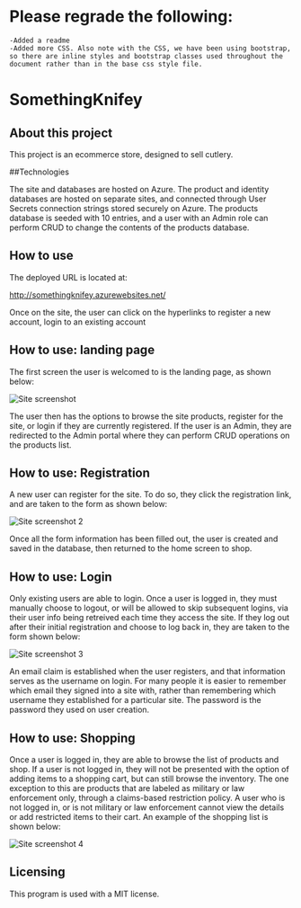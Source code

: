 # Please regrade the following:
	-Added a readme
	-Added more CSS. Also note with the CSS, we have been using bootstrap, so there are inline styles and bootstrap classes used throughout the document rather than in the base css style file.

# SomethingKnifey


## About this project

This project is an ecommerce store, designed to sell cutlery.

##Technologies

The site and databases are hosted on Azure. The product and identity databases are hosted on separate sites, and connected through User Secrets connection strings stored securely on Azure. The products database is seeded with 10 entries, and a user with an Admin role can perform CRUD to change the contents of the products database.

## How to use
The deployed URL is located at:

http://somethingknifey.azurewebsites.net/

Once on the site, the user can click on the hyperlinks to register a new account, login to an existing account

## How to use: landing page

The first screen the user is welcomed to is the landing page, as shown below:

![Site screenshot](LandingScreen.jpg)

The user then has the options to browse the site products, register for the site, or login if they are currently registered. If the user is an Admin, they are redirected to the Admin portal where they can perform CRUD operations on the products list.

## How to use: Registration

A new user can register for the site. To do so, they click the registration link, and are taken to the form as shown below:

![Site screenshot 2](Register.jpg)

Once all the form information has been filled out, the user is created and saved in the database, then returned to the home screen to shop.

## How to use: Login

Only existing users are able to login. Once a user is logged in, they must manually choose to logout, or will be allowed to skip subsequent logins, via their user info being retreived each time they access the site. If they log out after their initial registration and choose to log back in, they are taken to the form shown below:

![Site screenshot 3](Login.jpg)

An email claim is established when the user registers, and that information serves as the username on login. For many people it is easier to remember which email they signed into a site with, rather than remembering which username they established for a particular site. The password is the password they used on user creation.

## How to use: Shopping

Once a user is logged in, they are able to browse the list of products and shop. If a user is not logged in, they will not be presented with the option of adding items to a shopping cart, but can still browse the inventory. The one exception to this are products that are labeled as military or law enforcement only, through a claims-based restriction policy. A user who is not logged in, or is not military or law enforcement cannot view the details or add restricted items to their cart. An example of the shopping list is shown below:

![Site screenshot 4](Browse.jpg)

## Licensing
This program is used with a MIT license.